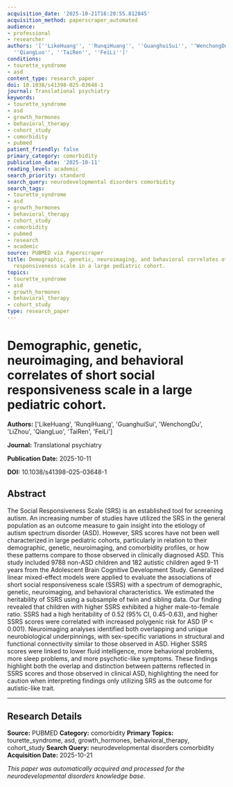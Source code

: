 ```yaml
---
acquisition_date: '2025-10-21T16:20:55.812845'
acquisition_method: paperscraper_automated
audience:
- professional
- researcher
authors: '[''LikeHuang'', ''RunqiHuang'', ''GuanghuiSui'', ''WenchongDu'', ''LiZhou'',
  ''QiangLuo'', ''TaiRen'', ''FeiLi'']'
conditions:
- tourette_syndrome
- asd
content_type: research_paper
doi: 10.1038/s41398-025-03648-1
journal: Translational psychiatry
keywords:
- tourette_syndrome
- asd
- growth_hormones
- behavioral_therapy
- cohort_study
- comorbidity
- pubmed
patient_friendly: false
primary_category: comorbidity
publication_date: '2025-10-11'
reading_level: academic
search_priority: standard
search_query: neurodevelopmental disorders comorbidity
search_tags:
- tourette_syndrome
- asd
- growth_hormones
- behavioral_therapy
- cohort_study
- comorbidity
- pubmed
- research
- academic
source: PUBMED via Paperscraper
title: Demographic, genetic, neuroimaging, and behavioral correlates of short social
  responsiveness scale in a large pediatric cohort.
topics:
- tourette_syndrome
- asd
- growth_hormones
- behavioral_therapy
- cohort_study
type: research_paper
---
```


# Demographic, genetic, neuroimaging, and behavioral correlates of short social responsiveness scale in a large pediatric cohort.

**Authors:** ['LikeHuang', 'RunqiHuang', 'GuanghuiSui', 'WenchongDu', 'LiZhou', 'QiangLuo', 'TaiRen', 'FeiLi']

**Journal:** Translational psychiatry

**Publication Date:** 2025-10-11

**DOI:** 10.1038/s41398-025-03648-1

## Abstract

The Social Responsiveness Scale (SRS) is an established tool for screening autism. An increasing number of studies have utilized the SRS in the general population as an outcome measure to gain insight into the etiology of autism spectrum disorder (ASD). However, SRS scores have not been well characterized in large pediatric cohorts, particularly in relation to their demographic, genetic, neuroimaging, and comorbidity profiles, or how these patterns compare to those observed in clinically diagnosed ASD. This study included 9788 non-ASD children and 182 autistic children aged 9-11 years from the Adolescent Brain Cognitive Development Study. Generalized linear mixed-effect models were applied to evaluate the associations of short social responsiveness scale (SSRS) with a spectrum of demographic, genetic, neuroimaging, and behavioral characteristics. We estimated the heritability of SSRS using a subsample of twin and sibling data. Our finding revealed that children with higher SSRS exhibited a higher male-to-female ratio. SSRS had a high heritability of 0.52 (95% CI, 0.45-0.63), and higher SSRS scores were correlated with increased polygenic risk for ASD (P < 0.001). Neuroimaging analyses identified both overlapping and unique neurobiological underpinnings, with sex-specific variations in structural and functional connectivity similar to those observed in ASD. Higher SSRS scores were linked to lower fluid intelligence, more behavioral problems, more sleep problems, and more psychotic-like symptoms. These findings highlight both the overlap and distinction between patterns reflected in SSRS scores and those observed in clinical ASD, highlighting the need for caution when interpreting findings only utilizing SRS as the outcome for autistic-like trait.

---

## Research Details

**Source:** PUBMED
**Category:** comorbidity
**Primary Topics:** tourette_syndrome, asd, growth_hormones, behavioral_therapy, cohort_study
**Search Query:** neurodevelopmental disorders comorbidity
**Acquisition Date:** 2025-10-21

*This paper was automatically acquired and processed for the neurodevelopmental disorders knowledge base.*
